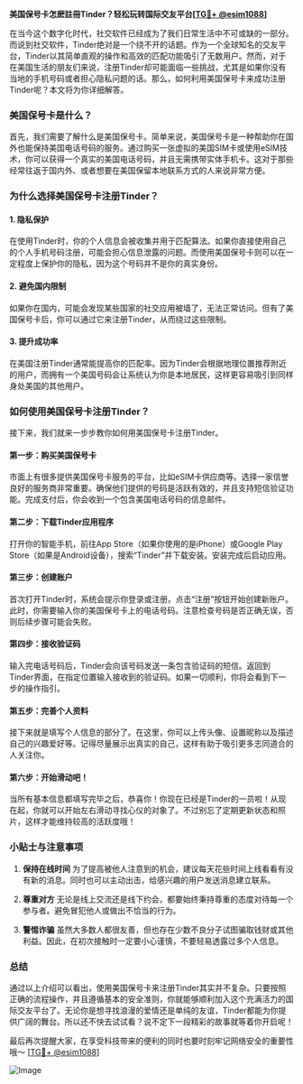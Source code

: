 **美国保号卡怎麽註冊Tinder？轻松玩转国际交友平台[[TG💪+ @esim1088](https://t.me/s/esim1088)]**

在当今这个数字化时代，社交软件已经成为了我们日常生活中不可或缺的一部分。而说到社交软件，Tinder绝对是一个绕不开的话题。作为一个全球知名的交友平台，Tinder以其简单直观的操作和高效的匹配功能吸引了无数用户。然而，对于在美国生活的朋友们来说，注册Tinder却可能面临一些挑战，尤其是如果你没有当地的手机号码或者担心隐私问题的话。那么，如何利用美国保号卡来成功注册Tinder呢？本文将为你详细解答。

### 美国保号卡是什么？

首先，我们需要了解什么是美国保号卡。简单来说，美国保号卡是一种帮助你在国外也能保持美国电话号码的服务。通过购买一张虚拟的美国SIM卡或使用eSIM技术，你可以获得一个真实的美国电话号码，并且无需携带实体手机卡。这对于那些经常往返于国内外、或者想要在美国保留本地联系方式的人来说非常方便。

### 为什么选择美国保号卡注册Tinder？

#### 1. **隐私保护**
在使用Tinder时，你的个人信息会被收集并用于匹配算法。如果你直接使用自己的个人手机号码注册，可能会担心信息泄露的问题。而使用美国保号卡则可以在一定程度上保护你的隐私，因为这个号码并不是你的真实身份。

#### 2. **避免国内限制**
如果你在国内，可能会发现某些国家的社交应用被墙了，无法正常访问。但有了美国保号卡后，你可以通过它来注册Tinder，从而绕过这些限制。

#### 3. **提升成功率**
在美国注册Tinder通常能提高你的匹配率。因为Tinder会根据地理位置推荐附近的用户，而拥有一个美国号码会让系统认为你是本地居民，这样更容易吸引到同样身处美国的其他用户。

### 如何使用美国保号卡注册Tinder？

接下来，我们就来一步步教你如何用美国保号卡注册Tinder。

#### 第一步：购买美国保号卡
市面上有很多提供美国保号卡服务的平台，比如eSIM卡供应商等。选择一家信誉良好的服务商非常重要。确保他们提供的号码是活跃有效的，并且支持短信验证功能。完成支付后，你会收到一个包含美国电话号码的信息邮件。

#### 第二步：下载Tinder应用程序
打开你的智能手机，前往App Store（如果你使用的是iPhone）或Google Play Store（如果是Android设备），搜索“Tinder”并下载安装。安装完成后启动应用。

#### 第三步：创建账户
首次打开Tinder时，系统会提示你登录或注册。点击“注册”按钮开始创建新账户。此时，你需要输入你的美国保号卡上的电话号码。注意检查号码是否正确无误，否则后续步骤可能会失败。

#### 第四步：接收验证码
输入完电话号码后，Tinder会向该号码发送一条包含验证码的短信。返回到Tinder界面，在指定位置输入接收到的验证码。如果一切顺利，你将会看到下一步的操作指引。

#### 第五步：完善个人资料
接下来就是填写个人信息的部分了。在这里，你可以上传头像、设置昵称以及描述自己的兴趣爱好等。记得尽量展示出真实的自己，这样有助于吸引更多志同道合的人关注你。

#### 第六步：开始滑动吧！
当所有基本信息都填写完毕之后，恭喜你！你现在已经是Tinder的一员啦！从现在起，你就可以开始左右滑动寻找心仪的对象了。不过别忘了定期更新状态和照片，这样才能维持较高的活跃度哦！

### 小贴士与注意事项

1. **保持在线时间**
为了提高被他人注意到的机会，建议每天花些时间上线看看有没有新的消息。同时也可以主动出击，给感兴趣的用户发送消息建立联系。

2. **尊重对方**
无论是线上交流还是线下约会，都要始终秉持尊重的态度对待每一个参与者。避免冒犯他人或做出不恰当的行为。

3. **警惕诈骗**
虽然大多数人都很友善，但也存在少数不良分子试图骗取钱财或其他利益。因此，在初次接触时一定要小心谨慎，不要轻易透露过多个人信息。

### 总结

通过以上介绍可以看出，使用美国保号卡来注册Tinder其实并不复杂。只要按照正确的流程操作，并且遵循基本的安全准则，你就能够顺利加入这个充满活力的国际交友平台了。无论你是想寻找浪漫的爱情还是单纯的友谊，Tinder都能为你提供广阔的舞台。所以还不快去试试看？说不定下一段精彩的故事就等着你开启呢！

最后再次提醒大家，在享受科技带来的便利的同时也要时刻牢记网络安全的重要性哦～ [[TG💪+ @esim1088](https://t.me/s/esim1088)] 

![Image](https://i.postimg.cc/4NQfJmqS/Snipaste-2025-05-13-00-14-12.png)